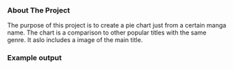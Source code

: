### About The Project
The purpose of this project is to create a pie chart just from a certain manga name. The chart is a comparison to other popular titles with the same genre. It aslo includes a image of the main title.

### Example output

